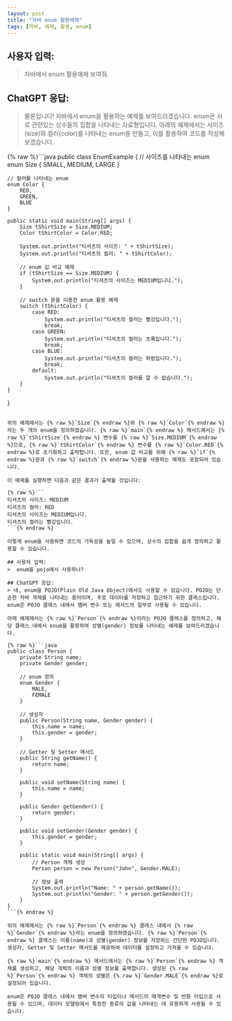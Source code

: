 ```yaml
---
layout: post
title: "자바 enum 활용예제"
tags: [자바, 예제, 활용, enum]
---
```


## 사용자 입력:
> 자바에서 enum 활용예제 보여줘.

## ChatGPT 응답:
> 물론입니다! 자바에서 enum을 활용하는 예제를 보여드리겠습니다. enum은 서로 관련있는 상수들의 집합을 나타내는 자료형입니다. 아래의 예제에서는 사이즈(size)와 컬러(color)를 나타내는 enum을 만들고, 이를 활용하여 코드를 작성해보겠습니다.

{% raw %}```java
public class EnumExample {
    // 사이즈를 나타내는 enum
    enum Size {
        SMALL,
        MEDIUM,
        LARGE
    }
    
    // 컬러를 나타내는 enum
    enum Color {
        RED,
        GREEN,
        BLUE
    }
    
    public static void main(String[] args) {
        Size tShirtSize = Size.MEDIUM;
        Color tShirtColor = Color.RED;
        
        System.out.println("티셔츠의 사이즈: " + tShirtSize);
        System.out.println("티셔츠의 컬러: " + tShirtColor);
        
        // enum 값 비교 예제
        if (tShirtSize == Size.MEDIUM) {
            System.out.println("티셔츠의 사이즈는 MEDIUM입니다.");
        }
        
        // switch 문을 이용한 enum 활용 예제
        switch (tShirtColor) {
            case RED:
                System.out.println("티셔츠의 컬러는 빨강입니다.");
                break;
            case GREEN:
                System.out.println("티셔츠의 컬러는 초록입니다.");
                break;
            case BLUE:
                System.out.println("티셔츠의 컬러는 파랑입니다.");
                break;
            default:
                System.out.println("티셔츠의 컬러를 알 수 없습니다.");
        }
    }
}
```{% endraw %}

위의 예제에서는 {% raw %}`Size`{% endraw %}와 {% raw %}`Color`{% endraw %}라는 두 개의 enum을 정의하였습니다. {% raw %}`main`{% endraw %} 메서드에서는 {% raw %}`tShirtSize`{% endraw %} 변수를 {% raw %}`Size.MEDIUM`{% endraw %}으로, {% raw %}`tShirtColor`{% endraw %} 변수를 {% raw %}`Color.RED`{% endraw %}로 초기화하고 출력합니다. 또한, enum 값 비교를 위해 {% raw %}`if`{% endraw %}문과 {% raw %}`switch`{% endraw %}문을 사용하는 예제도 포함되어 있습니다.

이 예제를 실행하면 다음과 같은 결과가 출력될 것입니다:

{% raw %}```
티셔츠의 사이즈: MEDIUM
티셔츠의 컬러: RED
티셔츠의 사이즈는 MEDIUM입니다.
티셔츠의 컬러는 빨강입니다.
```{% endraw %}

이렇게 enum을 사용하면 코드의 가독성을 높일 수 있으며, 상수의 집합을 쉽게 정의하고 활용할 수 있습니다.

## 사용자 입력:
>  enum을 pojo에서 사용하나?

## ChatGPT 응답:
> 네, enum을 POJO(Plain Old Java Object)에서도 사용할 수 있습니다. POJO는 단순한 자바 객체를 나타내는 용어이며, 주로 데이터를 저장하고 접근하기 위한 클래스입니다. enum은 POJO 클래스 내에서 멤버 변수 또는 메서드의 일부로 사용될 수 있습니다.

아래 예제에서는 {% raw %}`Person`{% endraw %}이라는 POJO 클래스를 정의하고, 해당 클래스 내에서 enum을 활용하여 성별(gender) 정보를 나타내는 예제를 보여드리겠습니다.

{% raw %}```java
public class Person {
    private String name;
    private Gender gender;

    // enum 정의
    enum Gender {
        MALE,
        FEMALE
    }

    // 생성자
    public Person(String name, Gender gender) {
        this.name = name;
        this.gender = gender;
    }

    // Getter 및 Setter 메서드
    public String getName() {
        return name;
    }

    public void setName(String name) {
        this.name = name;
    }

    public Gender getGender() {
        return gender;
    }

    public void setGender(Gender gender) {
        this.gender = gender;
    }

    public static void main(String[] args) {
        // Person 객체 생성
        Person person = new Person("John", Gender.MALE);

        // 정보 출력
        System.out.println("Name: " + person.getName());
        System.out.println("Gender: " + person.getGender());
    }
}
```{% endraw %}

위의 예제에서는 {% raw %}`Person`{% endraw %} 클래스 내에서 {% raw %}`Gender`{% endraw %}라는 enum을 정의하였습니다. {% raw %}`Person`{% endraw %} 클래스는 이름(name)과 성별(gender) 정보를 저장하는 간단한 POJO입니다. 생성자, Getter 및 Setter 메서드를 제공하여 데이터를 설정하고 가져올 수 있습니다.

{% raw %}`main`{% endraw %} 메서드에서는 {% raw %}`Person`{% endraw %} 객체를 생성하고, 해당 객체의 이름과 성별 정보를 출력합니다. 생성된 {% raw %}`Person`{% endraw %} 객체의 성별은 {% raw %}`Gender.MALE`{% endraw %}로 설정되어 있습니다.

enum은 POJO 클래스 내에서 멤버 변수의 타입이나 메서드의 매개변수 및 반환 타입으로 사용될 수 있으며, 데이터 모델링에서 특정한 종류의 값을 나타내는 데 유용하게 사용될 수 있습니다.

